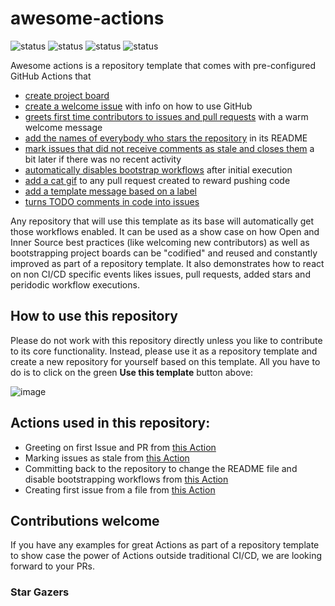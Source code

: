 # awesome-actions

![status](https://github.com/octodemo/awesome-actions/workflows/Bootstrap%20Repository/badge.svg)
![status](https://github.com/octodemo/awesome-actions/workflows/Add%20Stars/badge.svg)
![status](https://github.com/octodemo/awesome-actions/workflows/Greetings/badge.svg)
![status](https://github.com/octodemo/awesome-actions/workflows/Close%20stale%20issues/badge.svg)

Awesome actions is a repository template that comes with pre-configured GitHub Actions that
* [create project board](https://github.com/octodemo/awesome-actions/blob/4c2a1f1833790fe4f9a5a97c6002798eb341f9cc/.github/workflows/bootstrap.yml#L19-L22)
* [create a welcome issue](https://github.com/octodemo/awesome-actions/blob/4c2a1f1833790fe4f9a5a97c6002798eb341f9cc/.github/workflows/bootstrap.yml#L11-L17) with info on how to use GitHub
* [greets first time contributors to issues and pull requests](https://github.com/octodemo/awesome-actions/blob/4c2a1f1833790fe4f9a5a97c6002798eb341f9cc/.github/workflows/greetings.yml#L9-L20) with a warm welcome message
* [add the names of everybody who stars the repository](https://github.com/octodemo/awesome-actions/blob/4c2a1f1833790fe4f9a5a97c6002798eb341f9cc/.github/workflows/add-stars.yml#L9-L17) in its README
* [mark issues that did not receive comments as stale and closes them](https://github.com/octodemo/awesome-actions/blob/4c2a1f1833790fe4f9a5a97c6002798eb341f9cc/.github/workflows/add-stars.yml#L9-L17) a bit later if there was no recent activity
* [automatically disables bootstrap workflows](https://github.com/octodemo/awesome-actions/blob/4c2a1f1833790fe4f9a5a97c6002798eb341f9cc/.github/workflows/add-stars.yml#L9-L17) after initial execution
* [add a cat gif](https://github.blog/2020-04-09-featured-actions-from-the-github-actions-hackathon/#action-cats) to any pull request created to reward pushing code
* [add a template message based on a label](https://github.blog/2020-04-09-featured-actions-from-the-github-actions-hackathon/#actions-label-commenter)
* [turns TODO comments in code into issues](https://github.blog/2020-04-09-featured-actions-from-the-github-actions-hackathon/#todo-to-issue)

Any repository that will use this template as its base will automatically get those workflows enabled. It can be used as a show case on how Open and Inner Source best practices (like welcoming new contributors) as well as bootstrapping project boards can be "codified" and reused and constantly improved as part of a repository template. It also demonstrates how to react on non CI/CD specific events likes issues, pull requests, added stars and peridodic workflow executions.

## How to use this repository

Please do not work with this repository directly unless you like to contribute to its core functionality. Instead, please use it as a repository template and create a new repository for yourself based on this template. All you have to do is to click on the green __Use this template__ button above:

![image](https://user-images.githubusercontent.com/1872314/64283899-a8f1c780-cf58-11e9-8998-55872ef55784.png)


## Actions used in this repository:

- Greeting on first Issue and PR from [this Action](https://github.com/actions/first-interaction)
- Marking issues as stale from [this Action](https://github.com/actions/stale)
- Committing back to the repository to change the README file and disable bootstrapping workflows from [this Action](https://github.com/elstudio/actions-js-build/tree/master/commit)
- Creating first issue from a file from [this Action](https://github.com/peter-evans/create-issue-from-file)

## Contributions welcome

If you have any examples for great Actions as part of a repository template to show case the power of Actions outside traditional CI/CD, we are looking forward to your PRs.

### Star Gazers
